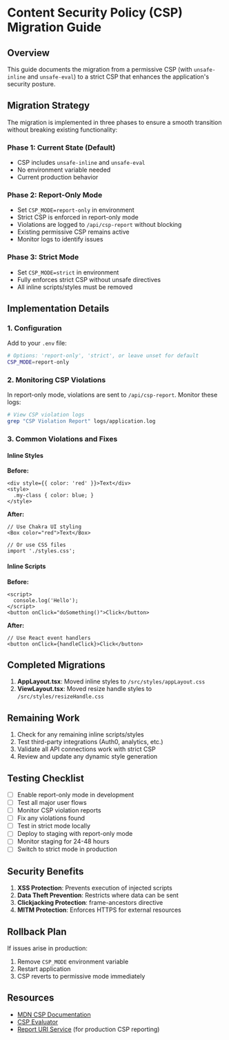 # Content Security Policy (CSP) Migration Guide

## Overview

This guide documents the migration from a permissive CSP (with `unsafe-inline` and `unsafe-eval`) to a strict CSP that enhances the application's security posture.

## Migration Strategy

The migration is implemented in three phases to ensure a smooth transition without breaking existing functionality:

### Phase 1: Current State (Default)
- CSP includes `unsafe-inline` and `unsafe-eval`
- No environment variable needed
- Current production behavior

### Phase 2: Report-Only Mode
- Set `CSP_MODE=report-only` in environment
- Strict CSP is enforced in report-only mode
- Violations are logged to `/api/csp-report` without blocking
- Existing permissive CSP remains active
- Monitor logs to identify issues

### Phase 3: Strict Mode
- Set `CSP_MODE=strict` in environment
- Fully enforces strict CSP without unsafe directives
- All inline scripts/styles must be removed

## Implementation Details

### 1. Configuration
Add to your `.env` file:
```bash
# Options: 'report-only', 'strict', or leave unset for default
CSP_MODE=report-only
```

### 2. Monitoring CSP Violations
In report-only mode, violations are sent to `/api/csp-report`. Monitor these logs:

```bash
# View CSP violation logs
grep "CSP Violation Report" logs/application.log
```

### 3. Common Violations and Fixes

#### Inline Styles
**Before:**
```tsx
<div style={{ color: 'red' }}>Text</div>
<style>
  .my-class { color: blue; }
</style>
```

**After:**
```tsx
// Use Chakra UI styling
<Box color="red">Text</Box>

// Or use CSS files
import './styles.css';
```

#### Inline Scripts
**Before:**
```tsx
<script>
  console.log('Hello');
</script>
<button onClick="doSomething()">Click</button>
```

**After:**
```tsx
// Use React event handlers
<button onClick={handleClick}>Click</button>
```

## Completed Migrations

1. **AppLayout.tsx**: Moved inline styles to `/src/styles/appLayout.css`
2. **ViewLayout.tsx**: Moved resize handle styles to `/src/styles/resizeHandle.css`

## Remaining Work

1. Check for any remaining inline scripts/styles
2. Test third-party integrations (Auth0, analytics, etc.)
3. Validate all API connections work with strict CSP
4. Review and update any dynamic style generation

## Testing Checklist

- [ ] Enable report-only mode in development
- [ ] Test all major user flows
- [ ] Monitor CSP violation reports
- [ ] Fix any violations found
- [ ] Test in strict mode locally
- [ ] Deploy to staging with report-only mode
- [ ] Monitor staging for 24-48 hours
- [ ] Switch to strict mode in production

## Security Benefits

1. **XSS Protection**: Prevents execution of injected scripts
2. **Data Theft Prevention**: Restricts where data can be sent
3. **Clickjacking Protection**: frame-ancestors directive
4. **MITM Protection**: Enforces HTTPS for external resources

## Rollback Plan

If issues arise in production:
1. Remove `CSP_MODE` environment variable
2. Restart application
3. CSP reverts to permissive mode immediately

## Resources

- [MDN CSP Documentation](https://developer.mozilla.org/en-US/docs/Web/HTTP/CSP)
- [CSP Evaluator](https://csp-evaluator.withgoogle.com/)
- [Report URI Service](https://report-uri.com/) (for production CSP reporting) 